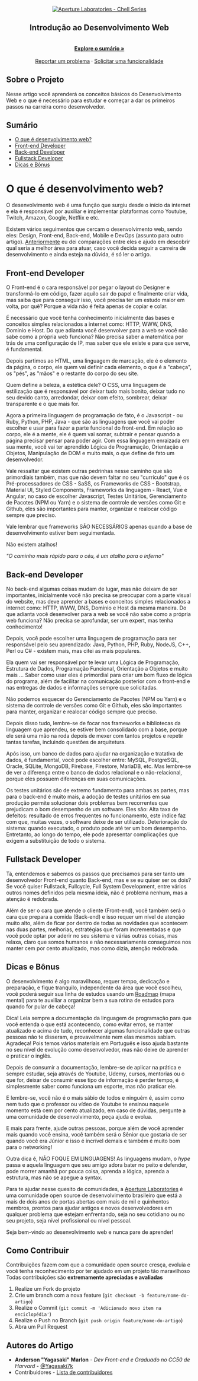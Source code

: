 <!-- Logo -->

<p align="center">
  <a href="https://github.com/ApertureLaboratory">
    <img alt="Aperture Laboratories - Chell Series" src="https://github.com/ApertureLaboratory/4chell/blob/main/.github/ChellSeries.png" />
    </a>    
</p>

<p align="center">
  <h2 align="center">Introdução ao Desenvolvimento Web</h2>
  
  <p align="center">
    <br />
    <a href="#Sumário"><strong>Explore o sumário »</strong></a>
    <br />
    <br />
    <a href="https://github.com/Yagasaki7K/devweb4chell/issues">Reportar um problema</a>
    ·
    <a href="https://github.com/Yagasaki7K/devweb4chell/issues">Solicitar uma funcionalidade</a>
  </p>
</p>

## Sobre o Projeto
Nesse artigo você aprenderá os conceitos básicos do Desenvolvimento Web e o que é necessário para estudar e começar a dar os primeiros passos na carreira como desenvolvedor.

## Sumário

- [O que é desenvolvimento web?](#o-que-é-desenvolvimento-web)
- [Front-end Developer](#front-end-developer)
- [Back-end Developer](#back-end-developer)
- [Fullstack Developer](#fullstack-developer)
- [Dicas e Bônus](#dicas-e-bonus)

# O que é desenvolvimento web?
O desenvolvimento web é uma função que surgiu desde o início da internet e ela é responsável por auxiliar e implementar plataformas como Youtube, Twitch, Amazon, Google, Netflix e etc.

Existem vários seguimentos que cercam o desenvolvimento web, sendo eles: Design, Front-end, Back-end, Mobile e DevOps (assunto para outro artigo). [Anteriormente](https://yagasaki.vercel.app/blog/posts/roadmap) eu dei comparações entre eles e ajudo em descobrir qual seria a melhor área para atuar, caso você decida seguir a carreira de desenvolvimento e ainda esteja na dúvida, é só ler o artigo.

## Front-end Developer
O Front-end é o cara responsável por pegar o layout do Designer e transformá-lo em código, fazer aquilo sair do papel e finalmente criar vida, mas saiba que para conseguir isso, você precisa ter um estudo maior em volta, por quê? Porque a vida não é feita apenas de copiar e colar.

É necessário que você tenha conhecimento inicialmente das bases e conceitos simples relacionados a internet como: HTTP, WWW, DNS, Dominio e Host. Do que adianta você desenvolver para a web se você não sabe como a própria web funciona? Não precisa saber a matemática por trás de uma configuração de IP, mas saber que ele existe e para que serve, é fundamental.

Depois partimos ao HTML, uma linguagem de marcação, ele é o elemento da página, o corpo, ele quem vai definir cada elemento, o que é a "cabeça", os "pés", as "mãos" e o restante do corpo do seu site.

Quem define a beleza, a estética dele? O CSS, uma linguagem de estilização que é responsável por deixar tudo mais bonito, deixar tudo no seu devido canto, arredondar, deixar com efeito, sombrear, deixar transparente e o que mais for.

Agora a primeira linguagem de programação de fato, é o Javascript - ou Ruby, Python, PHP, Java - que são as linguagens que você vai poder escolher e usar para fazer a parte funcional do front-end. Em relação ao corpo, ele é a mente, ele é quem vai somar, subtrair e pensar quando a página precisar pensar para poder agir. Com essa linguagem enraizada em sua mente, você vai ter aprendido Lógica de Programação, Orientação a Objetos, Manipulação de DOM e muito mais, o que define de fato um desenvolvedor.

Vale ressaltar que existem outras pedrinhas nesse caminho que são primordiais também, mas que não devem faltar no seu "currículo" que é os Pré-processadores de CSS - SaSS, os Frameworks de CSS - Bootstrap, Material UI, Styled Components, Frameworks da linguagem - React, Vue e Angular, no caso de escolher Javascript, Testes Unitários, Gerenciamento de Pacotes (NPM ou Yarn) e o sistema de controle de versões como Git e Github, eles são importantes para manter, organizar e realocar código sempre que preciso.

Vale lembrar que frameworks SÃO NECESSÁRIOS apenas quando a base de desenvolvimento estiver bem seguimentada.

Não existem atalhos! 

*"O caminho mais rápido para o céu, é um atalho para o inferno"*

## Back-end Developer

No back-end algumas coisas mudam de lugar, mas não deixam de ser importantes, inicialmente você não precisa se preocupar com a parte visual do website, mas deve aprender a bases e conceitos simples relacionados a internet como: HTTP, WWW, DNS, Dominio e Host da mesma maneira. Do que adianta você desenvolver para a web se você não sabe como a própria web funciona? Não precisa se aprofundar, ser um expert, mas tenha conhecimento!

Depois, você pode escolher uma linguagem de programação para ser responsável pelo seu aprendizado: Java, Python, PHP, Ruby, NodeJS, C++, Perl ou C# - existem mais, mas citei as mais populares.

Ela quem vai ser responsável por te levar uma Lógica de Programação, Estrutura de Dados, Programação Funcional, Orientação a Objetos e muito mais ... Saber como usar eles é primordial para criar um bom fluxo de lógica do programa, além de facilitar na comunicação posterior com o front-end e nas entregas de dados e informações sempre que solicitadas.

Não podemos esquecer do Gerenciamento de Pacotes (NPM ou Yarn) e o sistema de controle de versões como Git e Github, eles são importantes para manter, organizar e realocar código sempre que preciso.

Depois disso tudo, lembre-se de focar nos frameworks e bibliotecas da linguagem que aprendeu, se estiver bem consolidado com a base, porque ele será uma mão na roda depois de mexer com tantos projetos e repetir tantas tarefas, incluindo questões de arquitetura.

Após isso, um banco de dados para ajudar na organização e tratativa de dados, é fundamental, você pode escolher entre: MySQL, PostgreSQL, Oracle, SQLite, MongoDB, Firebase, Firestore, MariaDB, etc. Mas lembre-se de ver a diferença entre o banco de dados relacional e o não-relacional, porque eles possuem diferenças em suas comunicações.

Os testes unitários são de extremo fundamento para ambas as partes, mas para o back-end é muito mais, a adoção de testes unitários em sua produção permite solucionar dois problemas bem recorrentes que prejudicam o bom desempenho de um software. Eles são: Alta taxa de defeitos: resultado de erros frequentes no funcionamento, este índice faz com que, muitas vezes, o software deixe de ser utilizado. Deterioração do sistema: quando executado, o produto pode até ter um bom desempenho. Entretanto, ao longo do tempo, ele pode apresentar complicações que exigem a substituição de todo o sistema.

## Fullstack Developer
Tá, entendemos e sabemos os passos que precisamos para ser tanto um desenvolvedor Front-end quanto Back-end, mas e se eu quiser ser os dois? Se você quiser Fullstack, Fullcycle, Full System Development, entre vários outros nomes definidos pela mesma ideia, não é problema nenhum, mas a atenção é redobrada.

Além de ser o cara que atende o cliente (Front-end), você também será o cara que prepara a comida (Back-end) e isso requer um nível de atenção muito alto, além de ficar por dentro de todas as novidades que acontecem nas duas partes, melhorias, estratégias que foram incrementadas e que você pode optar por aderir no seu sistema e várias outras coisas, mas relaxa, claro que somos humanos e não necessariamente conseguimos nos manter cem por cento atualizado, mas como dizia, atenção redobrada.

## Dicas e Bônus
O desenvolvimento é algo maravilhoso, requer tempo, dedicação e preparação, e fique tranquilo, independente da área que você escolheu, você poderá seguir sua linha de estudos usando um [Roadmap](https://roadmap.sh) (mapa mental) para te auxiliar a organizar bem a sua rotina de estudos para quando for pular de cabeça!

Dica! Leia sempre a documentação da linguagem de programação para que você entenda o que está acontecendo, como evitar erros, se manter atualizado e acima de tudo, reconhecer algumas funcionalidade que outras pessoas não te disseram, e provavelmente nem elas mesmos sabiam. Agradeça! Pois temos vários materiais em Português e isso ajuda bastante no seu nível de evolução como desenvolvedor, mas não deixe de aprender e praticar o inglês.

Depois de consumir a documentação, lembre-se de aplicar na prática e sempre estudar, seja através de Youtube, Udemy, cursos, mentorias ou o que for, deixar de consumir esse tipo de informação é perder tempo, é simplesmente saber como funciona um esporte, mas não praticar ele.

E lembre-se, você não é o mais sábio de todos e ninguém é, assim como nem tudo que o professor ou vídeo de Youtube te ensinou naquele momento está cem por cento atualizado, em caso de dúvidas, pergunte a uma comunidade de desenvolvimento, peça ajuda e evolua.

E mais para frente, ajude outras pessoas, porque além de você aprender mais quando você ensina, você também será o Sênior que gostaria de ser quando você era Júnior e isso é incrível demais e também é muito bom para o networking!

Outra dica é, NÃO FOQUE EM LINGUAGENS! As linguagens mudam, o *hype* passa e aquela linguagem que seu amigo adora bater no peito e defender, pode morrer amanhã por pouca coisa, aprenda a lógica, aprenda a estrutura, mas não se apegue a syntax.

Para te ajudar nesse quesito de comunidades, a [Aperture Laboratories](https://discord.gg/nyTRNSV) é uma comunidade open source de desenvolvimento brasileiro que está a mais de dois anos de portas abertas com mais de mil e quinhentos membros, prontos para ajudar antigos e novos desenvolvedores em qualquer problema que estejam enfrentando, seja no seu cotidiano ou no seu projeto, seja nível profissional ou nível pessoal.

Seja bem-vindo ao desenvolvimento web e nunca pare de aprender!

## Como Contribuir

Contribuições fazem com que a comunidade open source cresça, evoluia e você tenha reconhecimento por ter ajudado em um projeto tão maravilhoso
Todas contribuições são **extremamente apreciadas e avaliadas**

1. Realize um Fork do projeto
2. Crie um branch com a nova feature (`git checkout -b feature/nome-do-artigo`)
3. Realize o Commit (`git commit -m 'Adicionado novo item na enciclopédia'`)
4. Realize o Push no Branch (`git push origin feature/nome-do-artigo`)
5. Abra um Pull Request

## Autores do Artigo

- **Anderson "Yagasaki" Marlon** - _Dev Front-end e Graduado no CC50 de Harvard_ - [@Yagasaki7k](https://twitter.com/Yagasaki)
- Contribuidores - [Lista de contribuidores](https://github.com/Yagasaki7K/devweb4chell/graphs/contributors)